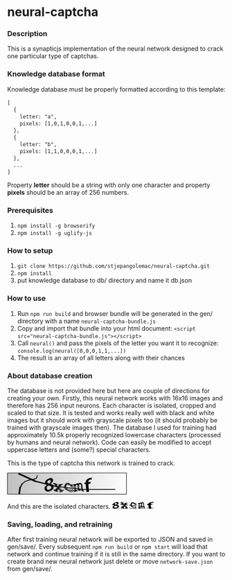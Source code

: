 # neural-captcha

### Description
This is a synapticjs implementation of the neural network designed to crack one particular type of captchas.

### Knowledge database format
Knowledge database must be properly formatted according to this template:
```
[
  {
    letter: "a",
    pixels: [1,0,1,0,0,1,...]
  },
  {
    letter: "b",
    pixels: [1,1,0,0,0,1,...]
  },  
  ...
]
```
Property **letter** should be a string with only one character and property **pixels** should be an array of 256 numbers.

### Prerequisites
1. `npm install -g browserify`
2. `npm install -g uglify-js`

### How to setup
1. `git clone https://github.com/stjepangolemac/neural-captcha.git`
2. `npm install`
3. put knowledge database to db/ directory and name it db.json

### How to use
1. Run `npm run build` and browser bundle will be generated in the gen/ directory with a name `neural-captcha-bundle.js`
3. Copy and import that bundle into your html document: `<script src="neural-captcha-bundle.js"></script>`
4. Call `neural()` and pass the pixels of the letter you want it to recognize: `console.log(neural([0,0,0,1,1,...])`
5. The result is an array of all letters along with their chances

### About database creation
The database is not provided here but here are couple of directions for creating your own. Firstly, this neural network works with 16x16 images and therefore has 256 input neurons. Each character is isolated, cropped and scaled to that size. It is tested and works really well with black and white images but it should work with grayscale pixels too (it should probably be trained with grayscale images then). The database I used for training had approximately 10.5k properly recognized lowercase characters (processed by humans and neural network). Code can easily be modified to accept uppercase letters and (some?) special characters.

This is the type of captcha this network is trained to crack.

![Captcha sample](sample/captcha.jpg)

And this are the isolated characters.
![Character](sample/chars/8.jpg)
![Character](sample/chars/x.jpg)
![Character](sample/chars/c.jpg)
![Character](sample/chars/m.jpg)
![Character](sample/chars/f.jpg)

### Saving, loading, and retraining
After first training neural network will be exported to JSON and saved in gen/save/. Every subsequent `npm run build` or `npm start` will load that network and continue training if it is still in the same directory. If you want to create brand new neural network just delete or move `network-save.json` from gen/save/.